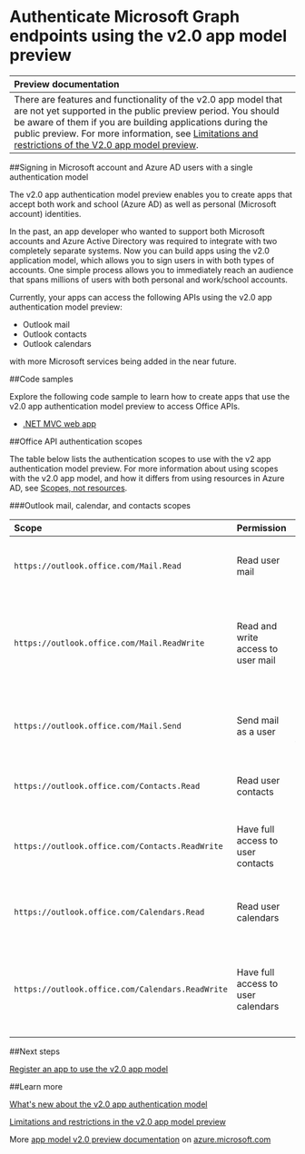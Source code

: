 

# Authenticate Microsoft Graph endpoints using the v2.0 app model preview



|**Preview documentation** | 
|:-----|   
| There are features and functionality of the v2.0 app model that are not yet supported in the public preview period. You should be aware of them if you are building applications during the public preview. For more information, see [Limitations and restrictions of the V2.0 app model preview](https://azure.microsoft.com/en-us/documentation/articles/active-directory-v2-limitations/). |


##Signing in Microsoft account and Azure AD users with a single authentication model

The v2.0 app authentication model preview enables you to create apps that accept both work and school (Azure AD) as well as personal (Microsoft account) identities. 

In the past, an app developer who wanted to support both Microsoft accounts and Azure Active Directory was required to integrate with two completely separate systems. Now you can build apps using the v2.0 application model, which allows you to sign users in with both types of accounts. One simple process allows you to immediately reach an audience that spans millions of users with both personal and work/school accounts.   

Currently, your apps can access the following APIs using the v2.0 app authentication model preview:

- Outlook mail 
- Outlook contacts 
- Outlook calendars

with more Microsoft services being added in the near future.


<a name="bk_samples"> </a>

##Code samples

Explore the following code sample to learn how to create apps that use the v2.0 app authentication model preview to access Office APIs.

- [.NET MVC web app](https://dev.outlook.com/RestGettingStarted/Tutorial/dotnet)

<!--
- [Android](https://github.com/OfficeDev)
- [iOS](https://github.com/OfficeDev)
- [JavaScript](https://github.com/OfficeDev)
-->


<a name="bk_scopes"> </a>

##Office API authentication scopes

The table below lists the authentication scopes to use with the v2 app authentication model preview. For more information about using scopes with the v2.0 app model, and how it differs from using resources in Azure AD, see [Scopes, not resources](https://azure.microsoft.com/en-us/documentation/articles/active-directory-v2-compare/#scopes-not-resources).

<a name="bk_Outlookscopes"> </a>

###Outlook mail, calendar, and contacts scopes

|**Scope** | **Permission** | **Description** | 
|:-----|:-----|:-----|
| `https://outlook.office.com/Mail.Read` |Read user mail|Allows this app to read messages in user mailboxes.| 
| `https://outlook.office.com/Mail.ReadWrite` |Read and write access to user mail|Allows the app to read, update, create, and delete messages in user mailboxes.|
| `https://outlook.office.com/Mail.Send`  |Send mail as a user|Allows the app to send messages as users in the organization.|
| `https://outlook.office.com/Contacts.Read` |Read user contacts|Allows the app to read user contacts.|
| `https://outlook.office.com/Contacts.ReadWrite` |Have full access to user contacts|Allows the app to read, update, create and delete user contacts.|
| `https://outlook.office.com/Calendars.Read` |Read user calendars|Allows the app to read events in user calendars.|
| `https://outlook.office.com/Calendars.ReadWrite` |Have full access to user calendars|Allows the app to read, update, create, and delete events in user calendars.|


##Next steps

[Register an app to use the v2.0 app model](https://azure.microsoft.com/en-us/documentation/articles/active-directory-v2-app-registration/)

##Learn more

[What's new about the v2.0 app authentication model](https://azure.microsoft.com/en-us/documentation/articles/active-directory-v2-compare)

[Limitations and restrictions in the v2.0 app model preview](https://azure.microsoft.com/en-us/documentation/articles/active-directory-v2-limitations/)

More [app model v2.0 preview documentation](https://azure.microsoft.com/en-us/documentation/articles/?service=active-directory&term=app+model+v2.0) on [azure.microsoft.com](https://azure.microsoft.com)



